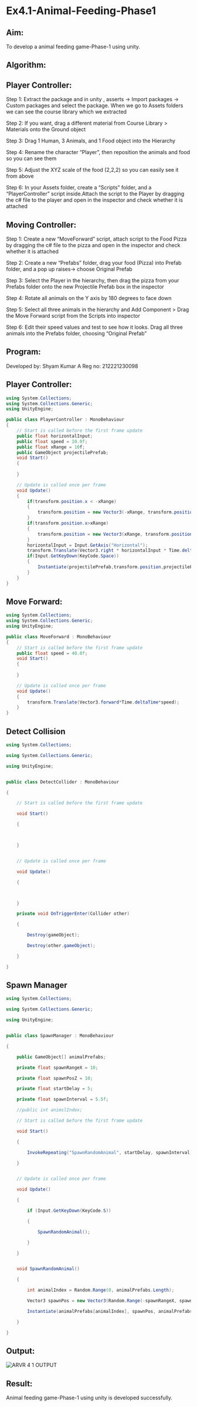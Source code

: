 # Ex4.1-Animal-Feeding-Phase1
## Aim:
To develop a animal feeding game-Phase-1 using unity.

## Algorithm:
## Player Controller:
Step 1: Extract the package and in unity , asserts -> Import packages -> Custom packages and select the package. When we go to Assets folders we can see the course library which we extracted

Step 2: If you want, drag a different material from Course Library > Materials onto the Ground object

Step 3: Drag 1 Human, 3 Animals, and 1 Food object into the Hierarchy

Step 4: Rename the character “Player”, then reposition the animals and food so you can see them

Step 5: Adjust the XYZ scale of the food (2,2,2) so you can easily see it from above

Step 6: In your Assets folder, create a “Scripts” folder, and a “PlayerController” script inside.Attach the script to the Player by dragging the c# file to the player and open in the inspector and check whether it is attached

## Moving Controller:
Step 1: Create a new “MoveForward” script, attach script to the Food Pizza by dragging the c# file to the pizza and open in the inspector and check whether it is attached

Step 2: Create a new “Prefabs” folder, drag your food (Pizza) into Prefab folder, and a pop up raises-> choose Original Prefab

Step 3: Select the Player in the hierarchy, then drag the pizza from your Prefabs folder onto the new Projectile Prefab box in the inspector

Step 4: Rotate all animals on the Y axis by 180 degrees to face down

Step 5: Select all three animals in the hierarchy and Add Component > Drag the Move Forward script from the Scripts into inspector

Step 6: Edit their speed values and test to see how it looks. Drag all three animals into the Prefabs folder, choosing “Original Prefab”

## Program:
Developed by: Shyam Kumar A
Reg no: 212221230098

## Player Controller:
```c#
using System.Collections;
using System.Collections.Generic;
using UnityEngine;

public class PlayerController : MonoBehaviour
{
    // Start is called before the first frame update
    public float horizontalInput;
    public float speed = 10.0f;
    public float xRange = 10f;
    public GameObject projectilePrefab;
    void Start()
    {
        
    }

    // Update is called once per frame
    void Update()
    {
        if(transform.position.x < -xRange)
        {
            transform.position = new Vector3(-xRange, transform.position.y, transform.position.z);
        }
        if(transform.position.x>xRange)
        {
            transform.position = new Vector3(xRange, transform.position.y, transform.position.z);
        }
        horizontalInput = Input.GetAxis("Horizontal");
        transform.Translate(Vector3.right * horizontalInput * Time.deltaTime * speed);
        if(Input.GetKeyDown(KeyCode.Space))
        {
            Instantiate(projectilePrefab,transform.position,projectilePrefab.transform.rotation);
        }
    }
}
```
## Move Forward:

```c# 
using System.Collections;
using System.Collections.Generic;
using UnityEngine;

public class MoveForward : MonoBehaviour
{
    // Start is called before the first frame update
    public float speed = 40.0f;
    void Start()
    {
        
    }

    // Update is called once per frame
    void Update()
    {
        transform.Translate(Vector3.forward*Time.deltaTime*speed);
    }
}
```
## Detect Collision
```c#
using System.Collections;

using System.Collections.Generic;

using UnityEngine;


public class DetectCollider : MonoBehaviour

{

    // Start is called before the first frame update

    void Start()

    {



    }


    // Update is called once per frame

    void Update()

    {



    }

    private void OnTriggerEnter(Collider other)

    {

        Destroy(gameObject);

        Destroy(other.gameObject);

    }

}
```
## Spawn Manager
```c#
using System.Collections;

using System.Collections.Generic;

using UnityEngine;


public class SpawnManager : MonoBehaviour

{

    public GameObject[] animalPrefabs;

    private float spawnRangeX = 10;

    private float spawnPosZ = 10;

    private float startDelay = 5;

    private float spawnInterval = 5.5f;

    //public int animslIndex;

    // Start is called before the first frame update

    void Start()

    {

        InvokeRepeating("SpawnRandomAnimal", startDelay, spawnInterval);

    }


    // Update is called once per frame

    void Update()

    {

        if (Input.GetKeyDown(KeyCode.S))

        {

            SpawnRandomAnimal();

        }

    }


    void SpawnRandomAnimal()

    {

        int animalIndex = Random.Range(0, animalPrefabs.Length);

        Vector3 spawnPos = new Vector3(Random.Range(-spawnRangeX, spawnRangeX), 0, spawnPosZ);

        Instantiate(animalPrefabs[animalIndex], spawnPos, animalPrefabs[animalIndex].transform.rotation);

    }

}
```
## Output:
![ARVR 4 1 OUTPUT](https://github.com/ShyamKumar-AI-DS/Ex4.1-Animal-Feeding-Phase1/assets/93427182/0f53de80-de48-4c01-bf27-51becf3c4f41)

## Result:
Animal feeding game-Phase-1 using unity is developed successfully.

